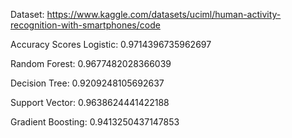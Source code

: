 Dataset: https://www.kaggle.com/datasets/uciml/human-activity-recognition-with-smartphones/code

Accuracy Scores Logistic: 0.9714396735962697

Random Forest: 0.9677482028366039

Decision Tree: 0.9209248105692637

Support Vector: 0.9638624441422188

Gradient Boosting: 0.9413250437147853
